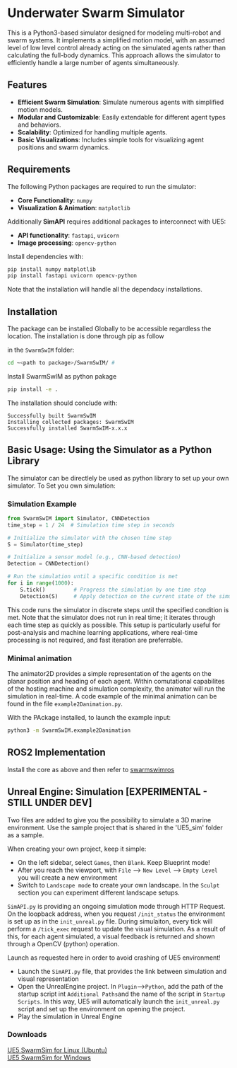 # Underwater Swarm Simulator 
This is a Python3-based simulator designed for modeling multi-robot and swarm systems. It implements a simplified motion model, with an assumed level of low level control already acting on the simulated agents rather than calculating the full-body dynamics. This approach allows the simulator to efficiently handle a large number of agents simultaneously.

## Features

- **Efficient Swarm Simulation**: Simulate numerous agents with simplified motion models.
- **Modular and Customizable**: Easily extendable for different agent types and behaviors.
- **Scalability**: Optimized for handling multiple agents.
- **Basic Visualizations**: Includes simple tools for visualizing agent positions and swarm dynamics.

## Requirements

The following Python packages are required to run the simulator:

- **Core Functionality**: `numpy`
- **Visualization & Animation**: `matplotlib`

Additionally **SimAPI** requires additional packages to interconnect with UE5:  

- **API functionality**: `fastapi`, `uvicorn`
- **Image processing**: `opencv-python`

Install dependencies with:
```bash
pip install numpy matplotlib
pip install fastapi uvicorn opencv-python
```

Note that the installation will handle all the dependacy installations.

## Installation
The package can be installed Globally to be accessible regardless the location.
The installation is done through pip as follow

in the `SwarmSwIM` folder:  
```bash
cd ~<path to package>/SwarmSwIM/ # 
```
Install SwarmSwIM as python pakage

```bash
pip install -e .
```

The installation should conclude with:
```
Successfully built SwarmSwIM
Installing collected packages: SwarmSwIM
Successfully installed SwarmSwIM-x.x.x
```

<!-- 
LEGACY
It is suggested to make sure that the package folder is added to the PYTHONPATH of the system.

For Ubuntu it can be added as:  
Bash:
```bash
echo 'export PYTHONPATH=$PYTHONPATH:/path/to/uw_swarmsim' >> ~/.bashrc
```
Zsh:  
```bash
echo 'export PYTHONPATH=$PYTHONPATH:/path/to/uw_swarmsim' >> ~/.zshrc
```

For Windows:

- Press Win + S and search for "Environment Variables."
- Click "Edit the system environment variables."
- In the System Properties window, click the Environment Variables button.
- In the System Variables section, locate (or create) the PYTHONPATH variable:
    - If PYTHONPATH exists: Select it, click Edit, and add ;C:\path\to\uw_swarmsim to the end.
    - If PYTHONPATH does not exist: Click New, set the name as PYTHONPATH, and value as C:\path\to\uw_swarmsim.
- Click OK on all windows to save the changes.

Or in PowerShell

```bash
[System.Environment]::SetEnvironmentVariable("PYTHONPATH", $env:PYTHONPATH + ";C:\path\to\uw_swarmsim", [System.EnvironmentVariableTarget]::Machine)
```  -->

## Basic Usage: Using the Simulator as a Python Library
The simulator can be directlely be used as python library to set up your own simulator.
To Set you own simulation:


### Simulation Example 
```python
from SwarmSwIM import Simulator, CNNDetection
time_step = 1 / 24  # Simulation time step in seconds

# Initialize the simulator with the chosen time step
S = Simulator(time_step)

# Initialize a sensor model (e.g., CNN-based detection)
Detection = CNNDetection()

# Run the simulation until a specific condition is met
for i in range(1000):
    S.tick()         # Progress the simulation by one time step
    Detection(S)     # Apply detection on the current state of the simulator, return names of agents activated

```

This code runs the simulator in discrete steps until the specified condition is met. Note that the simulator does not run in real time; it iterates through each time step as quickly as possible. This setup is particularly useful for post-analysis and machine learning applications, where real-time processing is not required, and fast iteration are preferrable.

### Minimal animation
The animator2D provides a simple representation of the agents on the planar position and heading of each agent. Within comutational capabilites of the hosting machine and simulation complexity, the animator will run the simulation in real-time. A code example of the minimal animation can be found in the file `example2Danimation.py`.

With the PAckage installed, to launch the example input:
```bash
python3 -m SwarmSwIM.example2Danimation
```

## ROS2 Implementation
Install the core as above and then refer to [swarmswimros](https://github.com/save-xx/swarmswimros)

## Unreal Engine: Simulation [EXPERIMENTAL - STILL UNDER DEV]
Two files are added to give you the possibility to simulate a 3D marine environment. Use the sample project that is shared in the 'UE5_sim' folder as a sample. 

When creating your own project, keep it simple:
- On the left sidebar, select `Games`, then `Blank`. Keep Blueprint mode!
- After you reach the viewport, with `File` --> `New Level` --> `Empty Level` you will create a new environment
- Switch to `Landscape mode` to create your own landscape. In the `Sculpt` section you can experiment different landscape setups.

`SimAPI.py` is providing an ongoing simulation mode through HTTP Request. On the loopback address, when you request `/init_status` the environment is set up as in the `init_unreal.py` file. During simulaiton, every tick will perform a `/tick_exec` request to update the visual simulation. As a result of this, for each agent simulated, a visual feedback is returned and shown through a OpenCV (python) operation.

Launch as requested here in order to avoid crashing of UE5 environment!
- Launch the `SimAPI.py` file, that provides the link between simulation and visual representation
- Open the UnrealEngine project. In `Plugin`-->`Python`, add the path of the startup script int `Additional Paths`and the name of the script in `Startup Scripts`. In this way, UE5 will automatically launch the `init_unreal.py` script and set up the environment on opening the project.
- Play the simulation in Unreal Engine

### Downloads 
[UE5 SwarmSim for Linux (Ubuntu)](https://drive.google.com/uc?export=download&id=16G_9QRhCBSX7UGSws5W-YAe6_rQ6eY0m)  
[UE5 SwarmSim for Windows](https://drive.google.com/uc?export=download&id=1Jm6av7dfeh0tLGYfWLKlqPPpbLTuIgow)  
